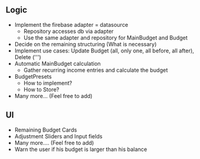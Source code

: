 ## Logic
- Implement the firebase adapter = datasource
  - Repository accesses db via adapter
  - Use the same adapter and repository for MainBudget and Budget
- Decide on the remaining structuring (What is necessary)
- Implement use cases: Update Budget (all, only one, all before, all after), Delete (''')
- Automatic MainBudget calculation
  - Gather recurring income entries and calculate the budget
- BudgetPresets
  - How to implement?
  - How to Store?
- Many more...
  (Feel free to add)


## UI
- Remaining Budget Cards
- Adjustment Sliders and Input fields
- Many more.... (Feel free to add)
- Warn the user if his budget is larger than his balance
